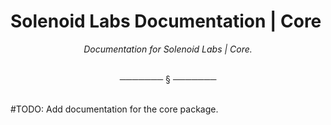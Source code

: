 # Solenoid Labs Documentation | Core

<div align="center">

*Documentation for Solenoid Labs | Core.*

</div>

<br/>
<div align="center">───────  §  ───────</div>
<br/>

#TODO: Add documentation for the core package.
